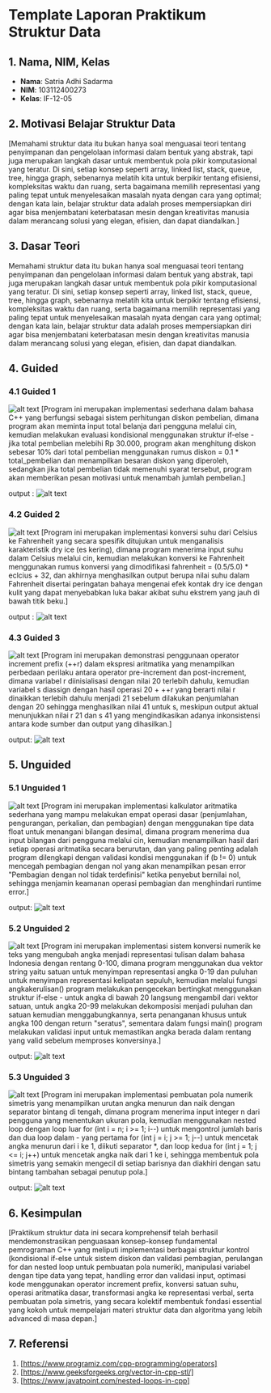 # Template Laporan Praktikum Struktur Data

## 1. Nama, NIM, Kelas
- **Nama**: Satria Adhi Sadarma
- **NIM**: 103112400273
- **Kelas**: IF-12-05

## 2. Motivasi Belajar Struktur Data
[Memahami struktur data itu bukan hanya soal menguasai teori tentang penyimpanan dan pengelolaan informasi dalam bentuk yang abstrak, tapi juga merupakan langkah dasar untuk membentuk pola pikir komputasional yang teratur. Di sini, setiap konsep seperti array, linked list, stack, queue, tree, hingga graph, sebenarnya melatih kita untuk berpikir tentang efisiensi, kompleksitas waktu dan ruang, serta bagaimana memilih representasi yang paling tepat untuk menyelesaikan masalah nyata dengan cara yang optimal; dengan kata lain, belajar struktur data adalah proses mempersiapkan diri agar bisa menjembatani keterbatasan mesin dengan kreativitas manusia dalam merancang solusi yang elegan, efisien, dan dapat diandalkan.]

## 3. Dasar Teori
Memahami struktur data itu bukan hanya soal menguasai teori tentang penyimpanan dan pengelolaan informasi dalam bentuk yang abstrak, tapi juga merupakan langkah dasar untuk membentuk pola pikir komputasional yang teratur. Di sini, setiap konsep seperti array, linked list, stack, queue, tree, hingga graph, sebenarnya melatih kita untuk berpikir tentang efisiensi, kompleksitas waktu dan ruang, serta bagaimana memilih representasi yang paling tepat untuk menyelesaikan masalah nyata dengan cara yang optimal; dengan kata lain, belajar struktur data adalah proses mempersiapkan diri agar bisa menjembatani keterbatasan mesin dengan kreativitas manusia dalam merancang solusi yang elegan, efisien, dan dapat diandalkan.

## 4. Guided
### 4.1 Guided 1
![alt text](image-1.png)
[Program ini merupakan implementasi sederhana dalam bahasa C++ yang berfungsi sebagai sistem perhitungan diskon pembelian, dimana program akan meminta input total belanja dari pengguna melalui cin, kemudian melakukan evaluasi kondisional menggunakan struktur if-else - jika total pembelian melebihi Rp 30.000, program akan menghitung diskon sebesar 10% dari total pembelian menggunakan rumus diskon = 0.1 * total_pembelian dan menampilkan besaran diskon yang diperoleh, sedangkan jika total pembelian tidak memenuhi syarat tersebut, program akan memberikan pesan motivasi untuk menambah jumlah pembelian.]

output :
![alt text](image.png)

### 4.2 Guided 2
![alt text](image-2.png)
[Program ini merupakan implementasi konversi suhu dari Celsius ke Fahrenheit yang secara spesifik ditujukan untuk menganalisis karakteristik dry ice (es kering), dimana program menerima input suhu dalam Celsius melalui cin, kemudian melakukan konversi ke Fahrenheit menggunakan rumus konversi yang dimodifikasi fahrenheit = (0.5/5.0) * eclcius + 32, dan akhirnya menghasilkan output berupa nilai suhu dalam Fahrenheit disertai peringatan bahaya mengenai efek kontak dry ice dengan kulit yang dapat menyebabkan luka bakar akibat suhu ekstrem yang jauh di bawah titik beku.]

output :
![alt text](image-3.png)


### 4.3 Guided 3
![alt text](image-4.png)
[Program ini merupakan demonstrasi penggunaan operator increment prefix (++r) dalam ekspresi aritmatika yang menampilkan perbedaan perilaku antara operator pre-increment dan post-increment, dimana variabel r diinisialisasi dengan nilai 20 terlebih dahulu, kemudian variabel s diassign dengan hasil operasi 20 + ++r yang berarti nilai r dinaikkan terlebih dahulu menjadi 21 sebelum dilakukan penjumlahan dengan 20 sehingga menghasilkan nilai 41 untuk s, meskipun output aktual menunjukkan nilai r 21 dan s 41 yang mengindikasikan adanya inkonsistensi antara kode sumber dan output yang dihasilkan.]

output:
![alt text](image-5.png)


## 5. Unguided
### 5.1 Unguided 1
![alt text](image-6.png)
[Program ini merupakan implementasi kalkulator aritmatika sederhana yang mampu melakukan empat operasi dasar (penjumlahan, pengurangan, perkalian, dan pembagian) dengan menggunakan tipe data float untuk menangani bilangan desimal, dimana program menerima dua input bilangan dari pengguna melalui cin, kemudian menampilkan hasil dari setiap operasi aritmatika secara berurutan, dan yang paling penting adalah program dilengkapi dengan validasi kondisi menggunakan if (b != 0) untuk mencegah pembagian dengan nol yang akan menampilkan pesan error "Pembagian dengan nol tidak terdefinisi" ketika penyebut bernilai nol, sehingga menjamin keamanan operasi pembagian dan menghindari runtime error.]

output: 
![alt text](image-7.png)

### 5.2 Unguided 2
![alt text](image-8.png)
[Program ini merupakan implementasi sistem konversi numerik ke teks yang mengubah angka menjadi representasi tulisan dalam bahasa Indonesia dengan rentang 0-100, dimana program menggunakan dua vektor string yaitu satuan untuk menyimpan representasi angka 0-19 dan puluhan untuk menyimpan representasi kelipatan sepuluh, kemudian melalui fungsi angkakerulisan() program melakukan pengecekan bertingkat menggunakan struktur if-else - untuk angka di bawah 20 langsung mengambil dari vektor satuan, untuk angka 20-99 melakukan dekomposisi menjadi puluhan dan satuan kemudian menggabungkannya, serta penanganan khusus untuk angka 100 dengan return "seratus", sementara dalam fungsi main() program melakukan validasi input untuk memastikan angka berada dalam rentang yang valid sebelum memproses konversinya.]

output: 
![alt text](image-9.png)

### 5.3 Unguided 3
![alt text](image-10.png)
[Program ini merupakan implementasi pembuatan pola numerik simetris yang menampilkan urutan angka menurun dan naik dengan separator bintang di tengah, dimana program menerima input integer n dari pengguna yang menentukan ukuran pola, kemudian menggunakan nested loop dengan loop luar for (int i = n; i >= 1; i--) untuk mengontrol jumlah baris dan dua loop dalam - yang pertama for (int j = i; j >= 1; j--) untuk mencetak angka menurun dari i ke 1, diikuti separator *, dan loop kedua for (int j = 1; j <= i; j++) untuk mencetak angka naik dari 1 ke i, sehingga membentuk pola simetris yang semakin mengecil di setiap barisnya dan diakhiri dengan satu bintang tambahan sebagai penutup pola.]

output:
![alt text](image-11.png)

## 6. Kesimpulan
[Praktikum struktur data ini secara komprehensif telah berhasil mendemonstrasikan penguasaan konsep-konsep fundamental pemrograman C++ yang meliputi implementasi berbagai struktur kontrol (kondisional if-else untuk sistem diskon dan validasi pembagian, perulangan for dan nested loop untuk pembuatan pola numerik), manipulasi variabel dengan tipe data yang tepat, handling error dan validasi input, optimasi kode menggunakan operator increment prefix, konversi satuan suhu, operasi aritmatika dasar, transformasi angka ke representasi verbal, serta pembuatan pola simetris, yang secara kolektif membentuk fondasi essential yang kokoh untuk mempelajari materi struktur data dan algoritma yang lebih advanced di masa depan.]

## 7. Referensi
1. [https://www.programiz.com/cpp-programming/operators]
2. [https://www.geeksforgeeks.org/vector-in-cpp-stl/]
3. [https://www.javatpoint.com/nested-loops-in-cpp]